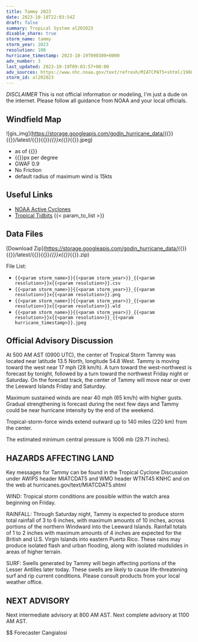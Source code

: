 ```yaml
---
title: Tammy 2023
date: 2023-10-18T22:03:54Z
draft: false
summary: Tropical System al202023
disable_share: true
storm_name: tammy
storm_year: 2023
resolution: 100
hurricane_timestamp: 2023-10-19T090300+0000
adv_number: 3
last_updated: 2023-10-19T09:03:57+00:00
adv_sources: https://www.nhc.noaa.gov/text/refresh/MIATCPAT5+shtml/190853.shtml;https://www.nhc.noaa.gov/refresh/graphics_at5+shtml/085640.shtml?cone
storm_id: al202023
---
```

*DISCLAIMER* This is not official information or modeling, I'm just a dude on the internet.  Please follow all guidance from NOAA and your local officials.

## Windfield Map
![gis_img](https://storage.googleapis.com/godin_hurricane_data/{{<param storm_name>}}{{<param storm_year>}}/latest/{{<param storm_name>}}{{<param storm_year>}}_{{<param resolution>}}x{{<param resolution>}}_{{<param hurricane_timestamp>}}.jpeg)

- as of {{<param last_updated>}}
- {{<param resolution>}}px per degree
- GWAF 0.9
- No Friction
- default radius of maximum wind is 15kts

## Useful Links
- [NOAA Active Cyclones](https://www.nhc.noaa.gov/)
- [Tropical Tidbits](https://www.tropicaltidbits.com/storminfo/)
{{< param_to_list >}}

## Data Files
[Download Zip](https://storage.googleapis.com/godin_hurricane_data/{{<param storm_name>}}{{<param storm_year>}}/latest/{{<param storm_name>}}{{<param storm_year>}}_{{<param resolution>}}x{{<param resolution>}}_{{<param hurricane_timestamp>}}.zip)

File List:
- `{{<param storm_name>}}{{<param storm_year>}}_{{<param resolution>}}x{{<param resolution>}}.csv`
- `{{<param storm_name>}}{{<param storm_year>}}_{{<param resolution>}}x{{<param resolution>}}.png`
- `{{<param storm_name>}}{{<param storm_year>}}_{{<param resolution>}}x{{<param resolution>}}.wld`
- `{{<param storm_name>}}{{<param storm_year>}}_{{<param resolution>}}x{{<param resolution>}}_{{<param hurricane_timestamp>}}.jpeg`


## Official Advisory Discussion
At 500 AM AST (0900 UTC), the center of Tropical Storm Tammy was
located near latitude 13.5 North, longitude 54.8 West. Tammy is
moving toward the west near 17 mph (28 km/h). A turn toward the
west-northwest is forecast by tonight, followed by a turn toward the
northwest Friday night or Saturday.  On the forecast track, the
center of Tammy will move near or over the Leeward Islands Friday
and Saturday.
 
Maximum sustained winds are near 40 mph (65 km/h) with higher gusts. 
Gradual strengthening is forecast during the next few days and Tammy 
could be near hurricane intensity by the end of the weekend.
 
Tropical-storm-force winds extend outward up to 140 miles (220 km)
from the center.
 
The estimated minimum central pressure is 1006 mb (29.71 inches).
 
 
HAZARDS AFFECTING LAND
----------------------
Key messages for Tammy can be found in the Tropical Cyclone
Discussion under AWIPS header MIATCDAT5 and WMO header WTNT45 KNHC
and on the web at hurricanes.gov/text/MIATCDAT5.shtml
 
WIND:  Tropical storm conditions are possible within the watch
area beginning on Friday.
 
RAINFALL:  Through Saturday night, Tammy is expected to produce
storm total rainfall of 3 to 6 inches, with maximum amounts of 10
inches, across portions of the northern Windward into the Leeward
Islands.  Rainfall totals of 1 to 2 inches with maximum amounts of
4 inches are expected for the British and U.S. Virgin Islands into
eastern Puerto Rico.  These rains may produce isolated flash and
urban flooding, along with isolated mudslides in areas of higher
terrain.
 
SURF:  Swells generated by Tammy will begin affecting portions of
the Lesser Antilles later today.  These swells are likely to cause
life-threatening surf and rip current conditions.  Please consult
products from your local weather office.
 
 
NEXT ADVISORY
-------------
Next intermediate advisory at 800 AM AST.
Next complete advisory at 1100 AM AST.
 
$$
Forecaster Cangialosi
